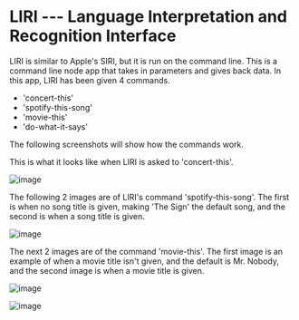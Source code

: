# **LIRI** --- Language Interpretation and Recognition Interface

LIRI is similar to Apple's SIRI, but it is run on the command line. This is a command line node app that takes in parameters and gives back data. In this app, LIRI has been given 4 commands.

* 'concert-this'
* 'spotify-this-song'
* 'movie-this'
* 'do-what-it-says'

The following screenshots will show how the commands work.

This is what it looks like when LIRI is asked to 'concert-this'.

![image](https://user-images.githubusercontent.com/34128946/50048815-bd282880-009a-11e9-8cc9-cb464b776fe0.png)

The following 2 images are of LIRI's command 'spotify-this-song'. The first is when no song title is given, making 'The Sign' the default song, and the second is when a song title is given.



![image](https://user-images.githubusercontent.com/34128946/50048850-8c94be80-009b-11e9-84b0-29696d0ee57c.png)

The next 2 images are of the command 'movie-this'. The first image is an example of when a movie title isn't given, and the default is Mr. Nobody, and the second image is when a movie title is given.  

![image](https://user-images.githubusercontent.com/34128946/50048878-1b094000-009c-11e9-8e35-712ee01bd617.png)

![image](https://user-images.githubusercontent.com/34128946/50048889-60c60880-009c-11e9-9a47-90227ada5cf5.png)





